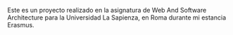   Este es un proyecto realizado en la asignatura de Web And Software Architecture para la Universidad La Sapienza, en Roma durante mi estancia Erasmus.
